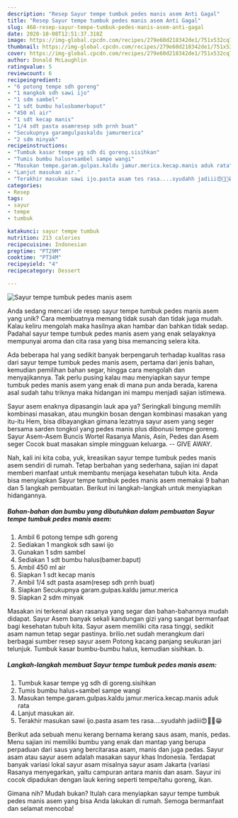 ```yaml
---
description: "Resep Sayur tempe tumbuk pedes manis asem Anti Gagal"
title: "Resep Sayur tempe tumbuk pedes manis asem Anti Gagal"
slug: 468-resep-sayur-tempe-tumbuk-pedes-manis-asem-anti-gagal
date: 2020-10-08T12:51:37.318Z
image: https://img-global.cpcdn.com/recipes/279e60d218342de1/751x532cq70/sayur-tempe-tumbuk-pedes-manis-asem-foto-resep-utama.jpg
thumbnail: https://img-global.cpcdn.com/recipes/279e60d218342de1/751x532cq70/sayur-tempe-tumbuk-pedes-manis-asem-foto-resep-utama.jpg
cover: https://img-global.cpcdn.com/recipes/279e60d218342de1/751x532cq70/sayur-tempe-tumbuk-pedes-manis-asem-foto-resep-utama.jpg
author: Donald McLaughlin
ratingvalue: 5
reviewcount: 6
recipeingredient:
- "6 potong tempe sdh goreng"
- "1 mangkok sdh sawi ijo"
- "1 sdm sambel"
- "1 sdt bumbu halusbamerbaput"
- "450 ml air"
- "1 sdt kecap manis"
- "1/4 sdt pasta asamresep sdh prnh buat"
- "Secukupnya garamgulpaskaldu jamurmerica"
- "2 sdm minyak"
recipeinstructions:
- "Tumbuk kasar tempe yg sdh di goreng.sisihkan"
- "Tumis bumbu halus+sambel sampe wangi"
- "Masukan tempe.garam.gulpas.kaldu jamur.merica.kecap.manis aduk rata"
- "Lanjut masukan air."
- "Terakhir masukan sawi ijo.pasta asam tes rasa....syudahh jadiii😍🤗🤗😁"
categories:
- Resep
tags:
- sayur
- tempe
- tumbuk

katakunci: sayur tempe tumbuk 
nutrition: 213 calories
recipecuisine: Indonesian
preptime: "PT29M"
cooktime: "PT34M"
recipeyield: "4"
recipecategory: Dessert

---
```



![Sayur tempe tumbuk pedes manis asem](https://img-global.cpcdn.com/recipes/279e60d218342de1/751x532cq70/sayur-tempe-tumbuk-pedes-manis-asem-foto-resep-utama.jpg)

Anda sedang mencari ide resep sayur tempe tumbuk pedes manis asem yang unik? Cara membuatnya memang tidak susah dan tidak juga mudah. Kalau keliru mengolah maka hasilnya akan hambar dan bahkan tidak sedap. Padahal sayur tempe tumbuk pedes manis asem yang enak selayaknya mempunyai aroma dan cita rasa yang bisa memancing selera kita.

Ada beberapa hal yang sedikit banyak berpengaruh terhadap kualitas rasa dari sayur tempe tumbuk pedes manis asem, pertama dari jenis bahan, kemudian pemilihan bahan segar, hingga cara mengolah dan menyajikannya. Tak perlu pusing kalau mau menyiapkan sayur tempe tumbuk pedes manis asem yang enak di mana pun anda berada, karena asal sudah tahu triknya maka hidangan ini mampu menjadi sajian istimewa.

Sayur asem enaknya dipasangin lauk apa ya? Seringkali bingung memilih kombinasi masakan, atau mungkin bosan dengan kombinasi masakan yang itu-itu Hem, bisa dibayangkan gimana lezatnya sayur asem yang seger bersama sarden tongkol yang pedes manis plus dibonusi tempe goreng. Sayur Asem-Asem Buncis Wortel Rasanya Manis, Asin, Pedes dan Asem seger Cocok buat masakan simple mingguan keluarga. -- GIVE AWAY.


Nah, kali ini kita coba, yuk, kreasikan sayur tempe tumbuk pedes manis asem sendiri di rumah. Tetap berbahan yang sederhana, sajian ini dapat memberi manfaat untuk membantu menjaga kesehatan tubuh kita. Anda bisa menyiapkan Sayur tempe tumbuk pedes manis asem memakai 9 bahan dan 5 langkah pembuatan. Berikut ini langkah-langkah untuk menyiapkan hidangannya.

<!--inarticleads1-->

##### Bahan-bahan dan bumbu yang dibutuhkan dalam pembuatan Sayur tempe tumbuk pedes manis asem:

1. Ambil 6 potong tempe sdh goreng
1. Sediakan 1 mangkok sdh sawi ijo
1. Gunakan 1 sdm sambel
1. Sediakan 1 sdt bumbu halus(bamer.baput)
1. Ambil 450 ml air
1. Siapkan 1 sdt kecap manis
1. Ambil 1/4 sdt pasta asam(resep sdh prnh buat)
1. Siapkan Secukupnya garam.gulpas.kaldu jamur.merica
1. Siapkan 2 sdm minyak


Masakan ini terkenal akan rasanya yang segar dan bahan-bahannya mudah didapat. Sayur Asem banyak sekali kandungan gizi yang sangat bermanfaat bagi kesehatan tubuh kita. Sayur asem memiliki cita rasa tinggi, sedikit asam namun tetap segar pastinya. brilio.net sudah merangkum dari berbagai sumber resep sayur asem Potong kacang panjang seukuran jari telunjuk. Tumbuk kasar bumbu-bumbu halus, kemudian sisihkan. b. 

<!--inarticleads2-->

##### Langkah-langkah membuat Sayur tempe tumbuk pedes manis asem:

1. Tumbuk kasar tempe yg sdh di goreng.sisihkan
1. Tumis bumbu halus+sambel sampe wangi
1. Masukan tempe.garam.gulpas.kaldu jamur.merica.kecap.manis aduk rata
1. Lanjut masukan air.
1. Terakhir masukan sawi ijo.pasta asam tes rasa....syudahh jadiii😍🤗🤗😁


Berikut ada sebuah menu kerang bernama kerang saus asam, manis, pedas. Menu sajian ini memiliki bumbu yang enak dan mantap yang berupa perpaduan dari saus yang bercitarasa asam, manis dan juga pedas. Sayur asam atau sayur asem adalah masakan sayur khas Indonesia. Terdapat banyak variasi lokal sayur asam misalnya sayur asam Jakarta (variasi Rasanya menyegarkan, yaitu campuran antara manis dan asam. Sayur ini cocok dipadukan dengan lauk kering seperti tempe/tahu goreng, ikan. 

Gimana nih? Mudah bukan? Itulah cara menyiapkan sayur tempe tumbuk pedes manis asem yang bisa Anda lakukan di rumah. Semoga bermanfaat dan selamat mencoba!
